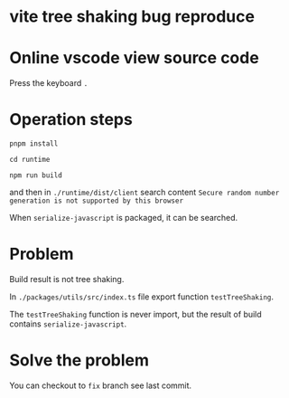 # vite tree shaking bug reproduce

# Online vscode view source code

Press the keyboard `.`

# Operation steps

```
pnpm install

cd runtime

npm run build
```

and then in `./runtime/dist/client` search content `Secure random number generation is not supported by this browser`

When `serialize-javascript` is packaged, it can be searched.

# Problem

Build result is not tree shaking.

In `./packages/utils/src/index.ts` file export function `testTreeShaking`.

The `testTreeShaking` function is never import, but the result of build contains `serialize-javascript`.

# Solve the problem

You can checkout to `fix` branch see last commit.
